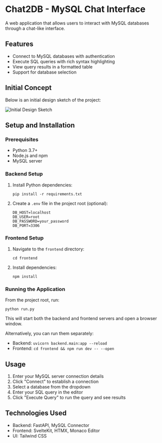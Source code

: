 # Chat2DB - MySQL Chat Interface

A web application that allows users to interact with MySQL databases through a chat-like interface.

## Features

- Connect to MySQL databases with authentication
- Execute SQL queries with rich syntax highlighting
- View query results in a formatted table
- Support for database selection

## Initial Concept

Below is an initial design sketch of the project:

![Initial Design Sketch](project_excalidraw.png)

## Setup and Installation

### Prerequisites

- Python 3.7+
- Node.js and npm
- MySQL server

### Backend Setup

1. Install Python dependencies:
   ```
   pip install -r requirements.txt
   ```

2. Create a `.env` file in the project root (optional):
   ```
   DB_HOST=localhost
   DB_USER=root
   DB_PASSWORD=your_password
   DB_PORT=3306
   ```

### Frontend Setup

1. Navigate to the `frontend` directory:
   ```
   cd frontend
   ```

2. Install dependencies:
   ```
   npm install
   ```

### Running the Application

From the project root, run:

```
python run.py
```

This will start both the backend and frontend servers and open a browser window.

Alternatively, you can run them separately:

- Backend: `uvicorn backend.main:app --reload`
- Frontend: `cd frontend && npm run dev -- --open`

## Usage

1. Enter your MySQL server connection details
2. Click "Connect" to establish a connection
3. Select a database from the dropdown
4. Enter your SQL query in the editor
5. Click "Execute Query" to run the query and see results

## Technologies Used

- Backend: FastAPI, MySQL Connector
- Frontend: SvelteKit, HTMX, Monaco Editor
- UI: Tailwind CSS
